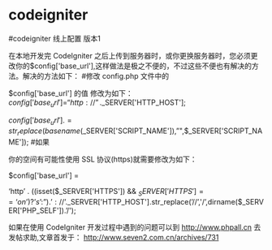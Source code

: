 codeigniter
===========

#codeigniter 线上配置 版本1


在本地开发完 CodeIgniter 之后上传到服务器时，或你更换服务器时，您必须更改你的$config['base_url'],这样做法是极之不便的，不过这些不便也有解决的方法。解决的方法如下：
#修改 config.php 文件中的

$config['base_url'] 的值 修改为如下：
$config['base_url'] = “http://”.$_SERVER['HTTP_HOST'];

$config['base_url'] .= str_replace(basename($_SERVER['SCRIPT_NAME']),”",$_SERVER['SCRIPT_NAME']);
#如果

你的空间有可能性使用 SSL 协议(https)就需要修改为如下：

$config['base_url'] = 

‘http’ . ((isset($_SERVER['HTTPS']) && $_SERVER['HTTPS'] == ‘on’) ? ’s’ : ”).’://’.$_SERVER['HTTP_HOST'].str_replace(’//’,'/’,dirname($_SERVER['PHP_SELF']).’/');

如果在使用 CodeIgniter 开发过程中遇到的问题可以到 http://www.phpall.cn 去发帖求助,文章首发于： http://www.seven2.com.cn/archives/731

